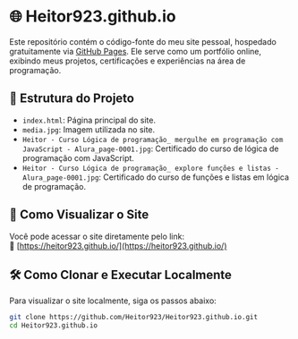 # 🌐 Heitor923.github.io

Este repositório contém o código-fonte do meu site pessoal, hospedado gratuitamente via [GitHub Pages](https://pages.github.com/). Ele serve como um portfólio online, exibindo meus projetos, certificações e experiências na área de programação.

## 📁 Estrutura do Projeto

- `index.html`: Página principal do site.
- `media.jpg`: Imagem utilizada no site.
- `Heitor - Curso Lógica de programação_ mergulhe em programação com JavaScript - Alura_page-0001.jpg`: Certificado do curso de lógica de programação com JavaScript.
- `Heitor - Curso Lógica de programação_ explore funções e listas - Alura_page-0001.jpg`: Certificado do curso de funções e listas em lógica de programação.

## 🚀 Como Visualizar o Site

Você pode acessar o site diretamente pelo link:  
🔗 [https://heitor923.github.io/](https://heitor923.github.io/)

## 🛠️ Como Clonar e Executar Localmente

Para visualizar o site localmente, siga os passos abaixo:

```bash
git clone https://github.com/Heitor923/Heitor923.github.io.git
cd Heitor923.github.io
